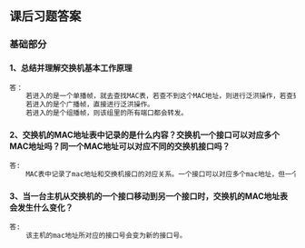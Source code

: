 ##  课后习题答案

### 基础部分

#### 1、总结并理解交换机基本工作原理

```markdown
答：
    若进入的是一个单播帧，就去查找MAC表，若查不到这个MAC地址，则进行泛洪操作，若查到了该MAC地址，则判断该端口是不是自己的端口，若是则丢弃，若不是则转发。
    若进入的是个广播帧，直接进行泛洪操作。
    若进入的是个组播帧，则该组里的所有端口都会转发。
```

#### 2、交换机的MAC地址表中记录的是什么内容？交换机一个接口可以对应多个MAC地址吗？同一个MAC地址可以对应不同的交换机接口吗？

```markdown
答:
    MAC表中记录了mac地址和交换机接口的对应关系。一个接口可以对应多个mac地址，但一个mac地址不能对应多个接口。
```

#### 3、当一台主机从交换机的一个接口移动到另一个接口时，交换机的MAC地址表会发生什么变化？

```markdown
答:
    该主机的mac地址所对应的接口号会变为新的接口号。
```


